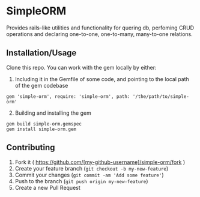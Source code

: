 # SimpleORM

Provides rails-like utilities and functionality for quering db, perfoming CRUD operations and declaring one-to-one, one-to-many, many-to-one relations.

## Installation/Usage

Clone this repo. You can work with the gem locally by either:

1. Including it in the Gemfile of some code, and pointing to the local path of the gem codebase

```
gem 'simple-orm', require: 'simple-orm', path: '/the/path/to/simple-orm'
```

2. Building and installing the gem

```
gem build simple-orm.gemspec
gem install simple-orm.gem
```

## Contributing

1. Fork it ( https://github.com/[my-github-username]/simple-orm/fork )
2. Create your feature branch (`git checkout -b my-new-feature`)
3. Commit your changes (`git commit -am 'Add some feature'`)
4. Push to the branch (`git push origin my-new-feature`)
5. Create a new Pull Request